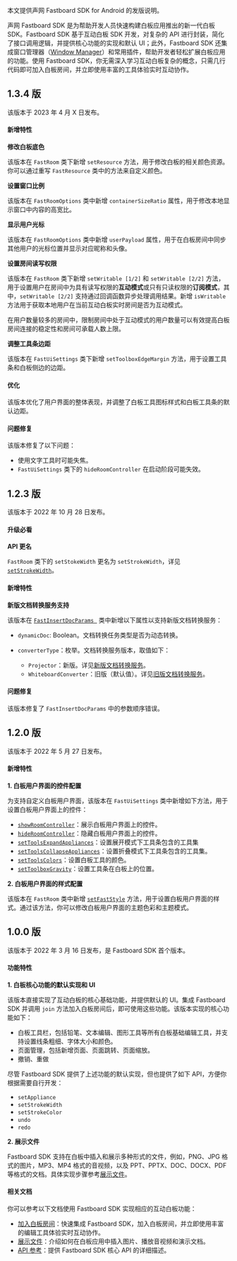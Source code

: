 本文提供声网 Fastboard SDK for Android 的发版说明。

声网 Fastboard SDK 是为帮助开发人员快速构建白板应用推出的新一代白板 SDK。Fastboard SDK 基于互动白板 SDK 开发，对复杂的 API 进行封装，简化了接口调用逻辑，并提供核心功能的实现和默认 UI；此外，Fastboard SDK 还集成窗口管理器（[Window Manager](https://github.com/netless-io/window-manager)）和常用插件，帮助开发者轻松扩展白板应用的功能。使用 Fastboard SDK，你无需深入学习互动白板复杂的概念，只需几行代码即可加入白板房间，并立即使用丰富的工具体验实时互动协作。


## 1.3.4 版

该版本于 2023 年 4 月 X 日发布。

#### 新增特性

**修改白板底色**

该版本在 `FastRoom` 类下新增 `setResource` 方法，用于修改白板的相关颜色资源。你可以通过重写 `FastResource` 类中的方法来自定义颜色。

**设置窗口比例**

该版本在 `FastRoomOptions` 类中新增 `containerSizeRatio` 属性，用于修改本地显示窗口中内容的高宽比。

**显示用户光标**

该版本在 `FastRoomOptions` 类中新增 `userPayload` 属性，用于在白板房间中同步其他用户的光标位置并显示对应昵称和头像。

**设置房间读写权限**

该版本在 `FastRoom` 类下新增 `setWritable [1/2]` 和 `setWritable [2/2]` 方法，用于设置用户在房间中为具有读写权限的**互动模式**或只有只读权限的**订阅模式**，其中，`setWritable [2/2]` 支持通过回调函数异步处理调用结果。新增 `isWritable` 方法用于获取本地用户在当前互动白板实时房间是否为互动模式。
<div class="alert info">在用户数量较多的房间中，限制房间中处于互动模式的用户数量可以有效提高白板房间连接的稳定性和房间可承载人数上限。</div>

**调整工具条边距**

该版本在 `FastUiSettings` 类下新增 `setToolboxEdgeMargin` 方法，用于设置工具条和白板侧边的边距。

#### 优化

该版本优化了用户界面的整体表现，并调整了白板工具图标样式和白板工具条的默认边距。

#### 问题修复

该版本修复了以下问题：

- 使用文字工具时可能失焦。
- `FastUiSettings` 类下的 `hideRoomController` 在启动阶段可能失效。


## 1.2.3 版

该版本于 2022 年 10 月 28 日发布。

#### 升级必看

**API 更名**

`FastRoom` 类下的 `setStokeWidth` 更名为 `setStrokeWidth`，详见 [`setStrokeWidth`](https://docs.agora.io/cn/whiteboard/fastboard_api_android?platform=Android#setstokewidth)。

#### 新增特性

**新版文档转换服务支持**

该版本在 [`FastInsertDocParams `](https://docs.agora.io/cn/whiteboard/fastboard_api_android?platform=Android#insertdocs) 类中新增以下属性以支持新版文档转换服务：

- `dynamicDoc`: Boolean。文档转换任务类型是否为动态转换。

- `converterType`：枚举。文档转换服务版本，取值如下：
  - `Projector`：新版。详见[新版文档转换服务](https://docs.agora.io/cn/whiteboard/file_conversion_overview?platform=Android)。
  - `WhiteboardConverter`：旧版（默认值）。详见[旧版文档转换服务](https://docs.agora.io/cn/whiteboard/file_conversion_overview_old?platform=RESTful)。

#### 问题修复

该版本修复了 `FastInsertDocParams` 中的参数顺序错误。

## 1.2.0 版

该版本于 2022 年 5 月 27 日发布。

#### 新增特性

**1. 白板用户界面的控件配置**

为支持自定义白板用户界面，该版本在 `FastUiSettings` 类中新增如下方法，用于设置白板用户界面上的控件：

- [`showRoomController`](https://docs.agora.io/cn/whiteboard/fastboard_api_android?platform=Android#showroomcontroller)：展示白板用户界面上的控件。
- [`hideRoomController`](https://docs.agora.io/cn/whiteboard/fastboard_api_android?platform=Android#hideroomcontroller)：隐藏白板用户界面上的控件。
- [`setToolsExpandAppliances`](https://docs.agora.io/cn/whiteboard/fastboard_api_android?platform=Android#settoolsexpandappliances)：设置展开模式下工具条包含的工具集
- [`setToolsCollapseAppliances`](https://docs.agora.io/cn/whiteboard/fastboard_api_android?platform=Android#settoolscollapseappliances)：设置折叠模式下工具条包含的工具集。
- [`setToolsColors`](https://docs.agora.io/cn/whiteboard/fastboard_api_android?platform=Android#settoolscolors)：设置白板工具的颜色。
- [`setToolboxGravity`](https://docs.agora.io/cn/whiteboard/fastboard_api_android?platform=Android#settoolboxgravity)：设置工具条在白板上的位置。

**2. 白板用户界面的样式配置**

该版本在 `FastRoom` 类中新增 [`setFastStyle`](https://docs.agora.io/cn/whiteboard/fastboard_api_android?platform=Android#setfaststyle) 方法，用于设置白板用户界面的样式。通过该方法，你可以修改白板用户界面的主题色彩和主题模式。

## 1.0.0 版

该版本于 2022 年 3 月 16 日发布，是 Fastboard SDK 首个版本。

#### 功能特性

**1. 白板核心功能的默认实现和 UI**

该版本直接实现了互动白板的核心基础功能，并提供默认的 UI。集成 Fastboard SDK 并调用 `join` 方法加入白板房间后，即可使用这些功能。该版本实现的核心功能如下：

- 白板工具栏，包括铅笔、文本编辑、图形工具等所有白板基础编辑工具，并支持设置线条粗细、字体大小和颜色。
- 页面管理，包括新增页面、页面跳转、页面缩放。
- 撤销、重做

尽管 Fastboard SDK 提供了上述功能的默认实现，但也提供了如下 API，方便你根据需要自行开发：

- `setAppliance`
- `setStrokeWidth`
- `setStrokeColor`
- `undo`
- `redo`

**2. 展示文件**

Fastboard SDK 支持在白板中插入和展示多种形式的文件，例如，PNG、JPG 格式的图片，MP3、MP4 格式的音视频，以及 PPT、PPTX、DOC、DOCX、PDF 等格式的文档。具体实现步骤参考[展示文件](./present_files_android?platform=Android)。

#### 相关文档

你可以参考以下文档使用 Fastboard SDK 实现相应的互动白板功能：

- [加入白板房间](./join_whiteboard_room_android_fastboard)：快速集成 Fastboard SDK，加入白板房间，并立即使用丰富的编辑工具体验实时互动协作。
- [展示文件](./present_files_android?platform=Android)：介绍如何在白板应用中插入图片、播放音视频和演示文档。
- [API 参考](https://docs.agora.io/cn/whiteboard/fastboard_api_android?platform=Android)：提供 Fastboard SDK 核心 API 的详细描述。